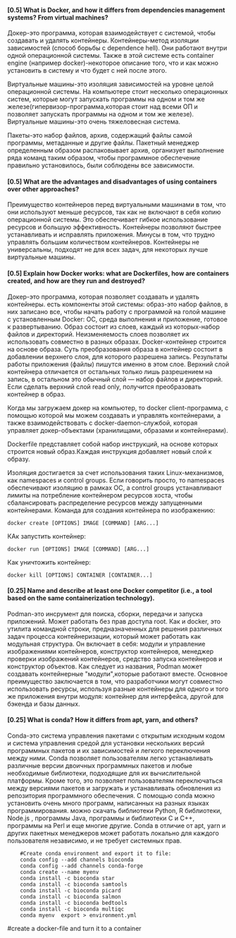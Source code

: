 
#### [0.5] What is Docker, and how it differs from dependencies management systems? From virtual machines?

Докер-это программа, которая взаимодействует с системой, чтобы создавать и удалять контейнеры. 
Контейнеры-метод изоляции зависимостей (способ борьбы с dependence hell). Они работают внутри одной операционной системы. Также в этой системе есть container engine (например docker)-некоторое описание того, что и как можно установить в систему и что будет с ней после этого.

Виртуальные машины-это изоляция зависимостей на уровне целой операционной системы. На компьютере стоит несколько операционных систем, которые могут запускать программы на одном и том же железе(гипервизор-программа,которая стоит над всеми ОП и позволяет запускать программы на одном и том же железе). Виртуальные машины-это очень тяжеловесная система. 

Пакеты-это набор файлов, архив, содержащий файлы самой программы, метаданные и другие файлы. Пакетный менеджер определенным образом распаковывает архив, организует выполнение ряда команд таким образом, чтобы программное обеспечение правильно установилось, были соблюдены все зависимости. 


#### [0.5] What are the advantages and disadvantages of using containers over other approaches?

Преимущество контейнеров перед виртуальными машинами в том, что они используют меньше ресурсов, так как не включают в себя копию операционной системы. Это обеспечивает гибкое использование ресурсов и большую эффективность. Контейнеры позволяют быстрее устанавливать и исправлять приложения. 
Минусы в том, что трудно управлять большим количеством контейнеров. Контейнеры не универсальны, подходят не для всех задач, для некоторых лучше виртуальные машины.

#### [0.5] Explain how Docker works: what are Dockerfiles, how are containers created, and how are they run and destroyed?

Докер-это программа, которая позволяет создавать и удалять контейнеры. 
есть компоненты этой системы:
образ-это набор файлов, в них записано все, чтобы начать работу с программой на голой машине с установленным Docker: ОС, среда выполнения и приложение, готовое к развертыванию. Образ состоит из слоев, каждый из которых-набор файлов и директорий. Неизменяемость слоев позволяет их использовать совместно в разных образах.
Docker-контейнер строится на основе образа. Суть преобразования образа в контейнер состоит в добавлении верхнего слоя, для которого разрешена запись. Результаты работы приложения (файлы) пишутся именно в этом слое.
Верхний слой контейнера отличается от остальных только лишь разрешением на запись, в остальном это обычный слой — набор файлов и директорий. Если сделать верхний слой read only, получится преобразовать контейнер в образ.

Когда мы загружаем докер на компьютер, то docker client-программа, с помощью которой мы можем создавать и управлять контейнерами, а также взаимодействовать с docker-daemon-службой, которая управляет докер-объектами (хранилищами, образами и контейнерами). 

Dockerfile представляет собой набор инструкций, на основе которых строится новый образ.Каждая инструкция добавляет новый слой к образу.

Изоляция достигается за счет использования таких Linux-механизмов, как namespaces и control groups. Если говорить просто, то namespaces обеспечивают изоляцию в рамках ОС, а control groups устанавливают лимиты на потребление контейнером ресурсов хоста, чтобы сбалансировать распределение ресурсов между запущенными контейнерами.
Команда для создания контейнера по изображению:

    docker create [OPTIONS] IMAGE [COMMAND] [ARG...]

КАк запустить контейнер:

    docker run [OPTIONS] IMAGE [COMMAND] [ARG...]

Как уничтожить контейнер:

    docker kill [OPTIONS] CONTAINER [CONTAINER...]

#### [0.25] Name and describe at least one Docker competitor (i.e., a tool based on the same containerization technology).

Podman-это инсрумент для поиска, сборки, передачи и запуска приложений. Может работать без прав доступа root. Как и docker, это утилита командной строки, предназначенных для решения различных задач процесса контейнеризации, который может работать как модульная структура. Он включает в себя: модули и управление изображениями контейнеров, конструктор контейнеров, менеджер проверки изображений контейнеров, средство запуска контейнеров и конструктор объектов.
Как следует из названия, Podman может создавать контейнерные "модули",которые работают вместе. Основное преимущество заключается в том, что разработчики могут совместно использовать ресурсы, используя разные контейнеры для одного и того же приложения внутри модуля: контейнер для интерфейса, другой для бэкенда и базы данных.      

#### [0.25] What is conda? How it differs from apt, yarn, and others?
Conda-это система управления пакетами с открытым исходным кодом и система управления средой для установки нескольких версий программных пакетов и их зависимостей и легкого переключения между ними. Conda позволяет пользователям легко устанавливать различные версии двоичных программных пакетов и любые необходимые библиотеки, подходящие для их вычислительной платформы. Кроме того, это позволяет пользователям переключаться между версиями пакетов и загружать и устанавливать обновления из репозитория программного обеспечения.
С помощью conda можно установить очень много программ, написанных на разных языках программирования. можно скачать библиотеки Python, R библиотеки, Node.js , программы Java, программы и библиотеки C и C++, программы на Perl и еще многие другие. 
Conda в отличие от apt, yarn и других пакетных менеджеров может работать локально для каждого пользователя независимо, и не требует системных прав.









        #Create conda environment and export it to file:
        conda config --add channels bioconda
        conda config --add channels conda-forge
        conda create --name myenv
        conda install -c bioconda star
        conda install -c bioconda samtools
        conda install -c bioconda picard
        conda install -c bioconda salmon
        conda install -c bioconda bedtools
        conda install -c bioconda multiqc
        conda myenv  export > environment.yml


#create a docker-file and turn it to a container


